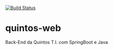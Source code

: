 [![Build Status](https://travis-ci.org/acsdquintos/quintos-web.svg?branch=master)](https://travis-ci.org/acsdquintos/quintos-web)
# quintos-web
Back-End da Quintos T.I. com SpringBoot e Java
